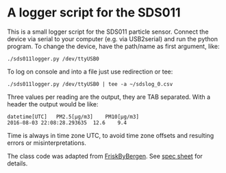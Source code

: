 # A logger script for the SDS011

This is a small logger script for the SDS011 particle sensor.
Connect the device via serial to your computer (e.g. via USB2serial) and run the python program. 
To change the device, have the path/name as first argument, like:

	./sds011logger.py /dev/ttyUSB0

To log on console and into a file just use redirection or tee:

	./sds011logger.py /dev/ttyUSB0 | tee -a ~/sdslog_0.csv

Three values per reading are the output, they are TAB separated. 
With a header the output would be like:

    datetime[UTC]	PM2.5[μg/m3]	PM10[μg/m3]
    2016-08-03 22:08:28.293635	12.6	9.4

Time is always in time zone UTC, to avoid time zone offsets and resulting errors or misinterpretations.

The class code was adapted from [FriskByBergen](https://github.com/FriskByBergen/RPiParticle/blob/master/lib/sds011.py).
See [spec sheet](https://github.com/opendata-stuttgart/meta/blob/master/files/SDS011-V1.3.pdf) for details.


